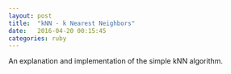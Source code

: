 ```yaml
---
layout: post
title:  "kNN - k Nearest Neighbors"
date:   2016-04-20 00:15:45 
categories: ruby
---
```

An explanation and implementation of the simple kNN algorithm.
